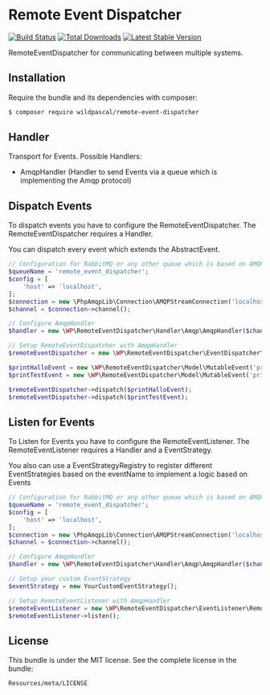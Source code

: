 # Remote Event Dispatcher

[![Build Status](https://travis-ci.org/wildpascal/remote-event-dispatcher.svg?branch=master)](https://travis-ci.org/wildpascal/remote-event-dispatcher) [![Total Downloads](https://poser.pugx.org/wildpascal/remote-event-dispatcher/downloads.svg)](https://packagist.org/packages/wildpascal/remote-event-dispatcher) [![Latest Stable Version](https://poser.pugx.org/wildpascal/remote-event-dispatcher/v/stable.svg)](https://packagist.org/packages/wildpascal/remote-event-dispatcher)

RemoteEventDispatcher for communicating between multiple systems.

## Installation ##

Require the bundle and its dependencies with composer:

```bash
$ composer require wildpascal/remote-event-dispatcher
```

## Handler
Transport for Events.
Possible Handlers:
- AmqpHandler (Handler to send Events via a queue which is implementing the Amqp protocol)

## Dispatch Events
To dispatch events you have to configure the RemoteEventDispatcher. The RemoteEventDispatcher requires a Handler.

You can dispatch every event which extends the AbstractEvent.

```php
// Configuration for RabbitMQ or any other queue which is based on AMQP protocol
$queueName = 'remote_event_dispatcher';
$config = [
    'host' => 'localhost',
];
$connection = new \PhpAmqpLib\Connection\AMQPStreamConnection('localhost', 5672, 'guest', 'guest');
$channel = $connection->channel();

// Configure AmqpHandler
$handler = new \WP\RemoteEventDispatcher\Handler\Amqp\AmqpHandler($channel, $queueName);

// Setup RemoteEventDispatcher with AmqpHandler
$remoteEventDispatcher = new \WP\RemoteEventDispatcher\EventDispatcher\RemoteEventDispatcher($handler);

$printHalloEvent = new \WP\RemoteEventDispatcher\Model\MutableEvent('printHalloEvent');
$printTestEvent = new \WP\RemoteEventDispatcher\Model\MutableEvent('printTestEvent');

$remoteEventDispatcher->dispatch($printHalloEvent);
$remoteEventDispatcher->dispatch($printTestEvent);
```

## Listen for Events
To Listen for Events you have to configure the RemoteEventListener. The RemoteEventListener requires a Handler and a EventStrategy.

You also can use a EventStrategyRegistry to register different EventStrategies based on the eventName to implement a logic based on Events

```php
// Configuration for RabbitMQ or any other queue which is based on AMQP protocol
$queueName = 'remote_event_dispatcher';
$config = [
    'host' => 'localhost',
];
$connection = new \PhpAmqpLib\Connection\AMQPStreamConnection('localhost', 5672, 'guest', 'guest');
$channel = $connection->channel();

// Configure AmqpHandler
$handler = new \WP\RemoteEventDispatcher\Handler\Amqp\AmqpHandler($channel, $queueName);

// Setup your custom EventStrategy
$eventStrategy = new YourCustomEventStrategy();

// Setup RemoteEventListener with AmqpHandler
$remoteEventListener = new \WP\RemoteEventDispatcher\EventListener\RemoteEventListener($handler, $eventStrategy);
$remoteEventListener->listen();
```

## License

This bundle is under the MIT license. See the complete license in the bundle:

    Resources/meta/LICENSE
